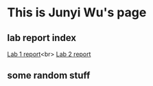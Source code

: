 # This is Junyi Wu's page

## **lab report index<br>**
[Lab 1 report](https://pei-lu.github.io/cse15l-lab-reports/lab1Report.html)<br\>
[Lab 2 report](https://pei-lu.github.io/cse15l-lab-reports/lab2_report_week4.html)

## some random stuff
<!-- hello world! <br>
这是一个字体的测试，我看看会不会*锟斤拷* 或者**烫烫烫**<br />
# 这是一个字体的测试
## 我看看会不会*锟斤拷* 或者**烫烫烫
[陆佩](https://pei-lu.github.io/cse15l-lab-reports/lupei.html) -->
